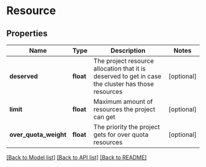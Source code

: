 # Resource

## Properties
Name | Type | Description | Notes
------------ | ------------- | ------------- | -------------
**deserved** | **float** | The project resource allocation that it is deserved to get in case the cluster has those resources | [optional] 
**limit** | **float** | Maximum amount of resources the project can get | [optional] 
**over_quota_weight** | **float** | The priority the project gets for over quota resources | [optional] 

[[Back to Model list]](../README.md#documentation-for-models) [[Back to API list]](../README.md#documentation-for-api-endpoints) [[Back to README]](../README.md)


